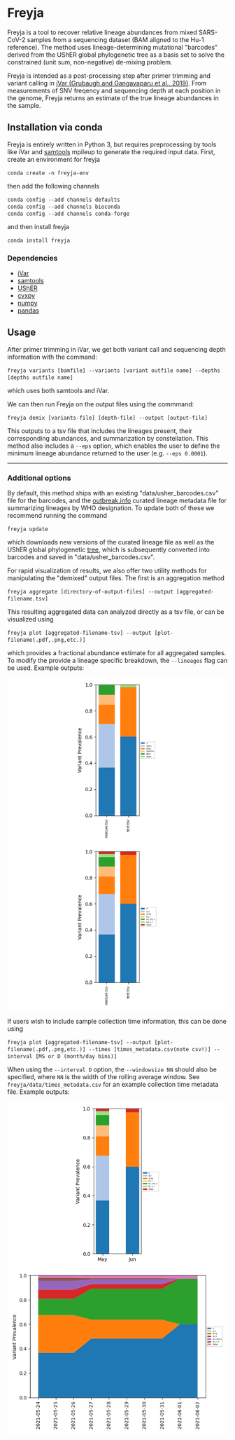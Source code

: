 # Freyja
Freyja is a tool to recover relative lineage abundances from mixed SARS-CoV-2 samples from a sequencing dataset (BAM aligned to the Hu-1 reference). The method uses  lineage-determining mutational "barcodes" derived from the UShER global phylogenetic tree as a basis set to solve the constrained (unit sum, non-negative) de-mixing problem. 

Freyja is intended as a post-processing step after primer trimming and variant calling in [iVar (Grubaugh and Gangavaparu et al., 2019)](https://github.com/andersen-lab/ivar). From measurements of SNV freqency and sequencing depth at each position in the genome, Freyja returns an estimate of the true lineage abundances in the sample.   

## Installation via conda
Freyja is entirely written in Python 3, but requires preprocessing by tools like iVar and [samtools](https://github.com/samtools/samtools) mpileup to generate the required input data. First, create an environment for freyja
```
conda create -n freyja-env
```
then add the following channels
```
conda config --add channels defaults
conda config --add channels bioconda
conda config --add channels conda-forge
```
and then install freyja
```
conda install freyja
```
### Dependencies
* [iVar](https://github.com/andersen-lab/ivar)
* [samtools](https://github.com/samtools/samtools)
* [UShER](https://usher-wiki.readthedocs.io/en/latest/#)
* [cvxpy](https://www.cvxpy.org/)
* [numpy](https://numpy.org/)
* [pandas](https://pandas.pydata.org/)

## Usage
After primer trimming in iVar, we get both variant call and sequencing depth information with the command:
```
freyja variants [bamfile] --variants [variant outfile name] --depths [depths outfile name]
```
which uses both samtools and iVar. 

We can then run Freyja on the output files using the commmand:
```
freyja demix [variants-file] [depth-file] --output [output-file]
```
This outputs to a tsv file that includes the lineages present, their corresponding abundances, and summarization by constellation. This method also includes a `--eps` option, which enables the user to define the minimum lineage abundance returned to the user (e.g. `--eps 0.0001`).  

---
### Additional options
By default, this method ships with an existing "data/usher_barcodes.csv" file for the barcodes, and the [outbreak.info](https://outbreak.info/) curated lineage metadata file for summarizing lineages by WHO designation. To update both of these we recommend running the command

```
freyja update
```
which downloads new versions of the curated lineage file as well as the UShER global phylogenetic [tree](http://hgdownload.soe.ucsc.edu/goldenPath/wuhCor1/UShER_SARS-CoV-2/), which is subsequently converted into barcodes and saved in "data/usher_barcodes.csv".

For rapid visualization of results, we also offer two utility methods for manipulating the "demixed" output files. The first is an aggregation method

```
freyja aggregate [directory-of-output-files] --output [aggregated-filename.tsv]
```
This resulting aggregated data can analyzed directly as a tsv file, or can be visualized using

```
freyja plot [aggregated-filename-tsv] --output [plot-filename(.pdf,.png,etc.)]
```
which provides a fractional abundance estimate for all aggregated samples. To modify the provide a lineage specific breakdown, the `--lineages` flag can be used. Example outputs:

![Summarized](freyja/data/testSummary.png) ![Lineage-Specific](freyja/data/test0.png)

If users wish to include sample collection time information, this can be done using 

```
freyja plot [aggregated-filename-tsv] --output [plot-filename(.pdf,.png,etc.)] --times [times_metadata.csv(note csv!)] --interval [MS or D (month/day bins)]
```

When using the `--interval D` option, the `--windowsize NN` should also be specified, where `NN` is the width of the rolling average window. See `freyja/data/times_metadata.csv` for an example collection time metadata file. Example outputs:


![Monthly](freyja/data/test2.png) ![Daily-Smoothed](freyja/data/test.png)